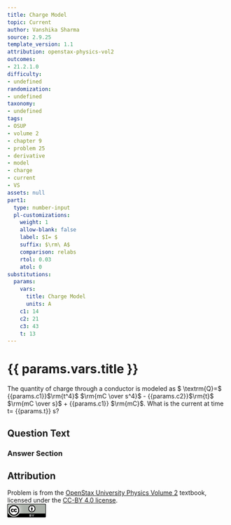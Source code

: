 ```yaml
---
title: Charge Model
topic: Current
author: Vanshika Sharma
source: 2.9.25
template_version: 1.1
attribution: openstax-physics-vol2
outcomes:
- 21.2.1.0
difficulty:
- undefined
randomization:
- undefined
taxonomy:
- undefined
tags:
- OSUP
- volume 2
- chapter 9
- problem 25
- derivative
- model
- charge
- current
- VS
assets: null
part1:
  type: number-input
  pl-customizations:
    weight: 1
    allow-blank: false
    label: $I= $
    suffix: $\rm\ A$
    comparison: relabs
    rtol: 0.03
    atol: 0
substitutions:
  params:
    vars:
      title: Charge Model
      units: A
    c1: 14
    c2: 21
    c3: 43
    t: 13
---
```

# {{ params.vars.title }}
The quantity of charge through a conductor is modeled as $ \textrm{Q}=$ {{params.c1}}$\rm{t^4}$ $\rm{mC \over s^4}$ - {{params.c2}}$\rm{t}$ $\rm{mC \over s}$ + {{params.c1}} $\rm{mC}$.
What is the current at time $\textrm{t} =$ {{params.t}} $\textrm{s}$?

## Question Text

### Answer Section

## Attribution

Problem is from the [OpenStax University Physics Volume 2](https://openstax.org/details/books/university-physics-volume-2) textbook, licensed under the [CC-BY 4.0 license](https://creativecommons.org/licenses/by/4.0/).<br>![Image representing the Creative Commons 4.0 BY license.](https://raw.githubusercontent.com/firasm/bits/master/by.png)